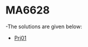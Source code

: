 MA6628
====
-The solutions are given below: <br>
* [Prj01](https://github.com/Yanan369/MA6628/blob/master/Prj01v01.ipynb) 
